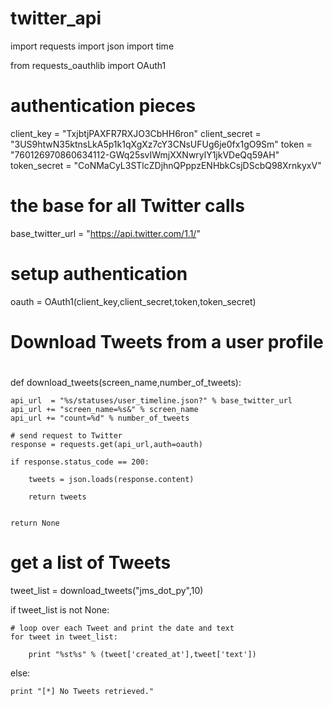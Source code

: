 # twitter_api

import requests
import json
import time

from requests_oauthlib import OAuth1

# authentication pieces
client_key    = "TxjbtjPAXFR7RXJO3CbHH6ron"
client_secret = "3US9htwN35ktnsLkA5p1k1qXgXz7cY3CNsUFUg6je0fx1gO9Sm"
token         = "760126970860634112-GWq25svIWmjXXNwrylY1jkVDeQq59AH"
token_secret  = "CoNMaCyL3STlcZDjhnQPppzENHbkCsjDScbQ98XrnkyxV"

# the base for all Twitter calls
base_twitter_url = "https://api.twitter.com/1.1/"

# setup authentication
oauth = OAuth1(client_key,client_secret,token,token_secret)


#
# Download Tweets from a user profile
#

def download_tweets(screen_name,number_of_tweets):
    
    api_url  = "%s/statuses/user_timeline.json?" % base_twitter_url
    api_url += "screen_name=%s&" % screen_name
    api_url += "count=%d" % number_of_tweets

    # send request to Twitter
    response = requests.get(api_url,auth=oauth)
    
    if response.status_code == 200:
        
        tweets = json.loads(response.content)
        
        return tweets
    

    return None


# get a list of Tweets
tweet_list = download_tweets("jms_dot_py",10)

if tweet_list is not None:
    
    # loop over each Tweet and print the date and text
    for tweet in tweet_list:
        
        print "%st%s" % (tweet['created_at'],tweet['text'])
        
else:
    
    print "[*] No Tweets retrieved."
